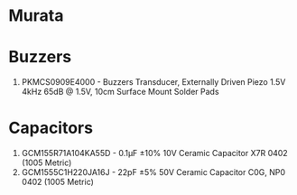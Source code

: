 # Murata

# Buzzers
1. PKMCS0909E4000 - Buzzers Transducer, Externally Driven Piezo 1.5V 4kHz 65dB @ 1.5V, 10cm Surface Mount Solder Pads

# Capacitors
1. GCM155R71A104KA55D - 0.1µF ±10% 10V Ceramic Capacitor X7R 0402 (1005 Metric)
1. GCM1555C1H220JA16J - 22pF ±5% 50V Ceramic Capacitor C0G, NP0 0402 (1005 Metric)